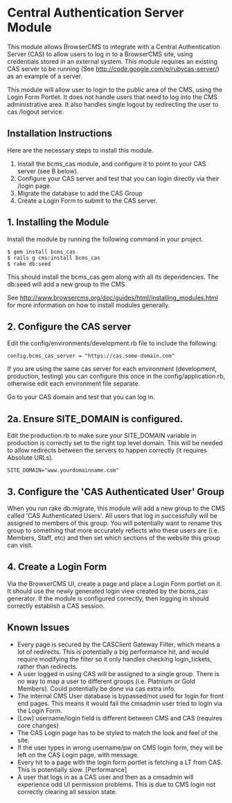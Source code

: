 # Central Authentication Server Module

This module allows BrowserCMS to integrate with a Central Authentication Server (CAS) to allow users to log in to a BrowserCMS site, using credentials stored in an external system. This module requires an existing CAS server to be running (See http://code.google.com/p/rubycas-server/) as an example of a server.

This module will allow user to login to the public area of the CMS, using the Login Form Portlet. It does not handle users that need to log into the CMS administrative area. It also handles single logout by redirecting the user to cas /logout service.

## Installation Instructions

Here are the necessary steps to install this module.

1. Install the bcms_cas module, and configure it to point to your CAS server (see B below).
2. Configure your CAS server and test that you can login directly via their /login page.
3. Migrate the database to add the CAS Group 
4. Create a Login Form to submit to the CAS server. 

## 1. Installing the Module

Install the module by running the following command in your project.

    $ gem install bcms_cas
    $ rails g cms:install bcms_cas
	$ rake db:seed

This should install the bcms_cas gem along with all its dependencies. The db:seed will add a new group to the CMS

See http://www.browsercms.org/doc/guides/html/installing_modules.html for more information on how to install modules generally.

## 2. Configure the CAS server

Edit the config/environments/development.rb file to include the following:

	config.bcms_cas_server = "https://cas.some-domain.com"
	
If you are using the same cas server for each environment (development, production, testing) you can configure this once in the config/application.rb, otherwise edit each environment file separate. 

Go to your CAS domain and test that you can log in.

## 2a. Ensure SITE_DOMAIN is configured.

Edit the production.rb to make sure your SITE_DOMAIN variable in production is correctly set to the right top level domain. This will be needed to allow redirects between the servers to happen correctly (it requires Absolute URLs).

    SITE_DOMAIN="www.yourdomainname.com"

## 3. Configure the 'CAS Authenticated User' Group
When you run rake db:migrate, this module will add a new group to the CMS called 'CAS Authenticated Users'. All users that
log in successfully will be assigned to members of this group. You will potentially want to rename this group to something
that more accurately reflects who these users are (i.e. Members, Staff, etc) and then set which sections of the website this
group can visit.

## 4. Create a Login Form

Via the BrowserCMS UI, create a page and place a Login Form portlet on it. It should use the newly generated login view created by the bcms_cas generator. If the module is configured correctly, then logging in should correctly establish a CAS session.

## Known Issues

* Every page is secured by the CASClient Gateway Filter, which means a lot of redirects. This is potentially a big performance hit, and would require modifying the filter so it only handles checking login_tickets, rather than redirects. 
* A user logged in using CAS will be assigned to a single group. There is no way to map a user to different groups (i.e. Platnium or Gold Members). Could potentially be done via cas extra info.
* The internal CMS User database is bypassed/not used for login for front end pages. This means it would fail the cmsadmin user tried to login via the Login Form.
* [Low] username/login field is different between CMS and CAS (requires core changes)
* The CAS Login page has to be styled to match the look and feel of the site.
* If the user types in wrong username/pw on CMS login form, they will be left on the CAS Login page, with message.
* Every hit to a page with the login form portlet is fetching a LT from CAS. This is potentially slow. [Performance]
* A user that logs in as a CAS user and then as a cmsadmin will experience odd UI permission problems. This is due to CMS login not correctly clearing all session state.


